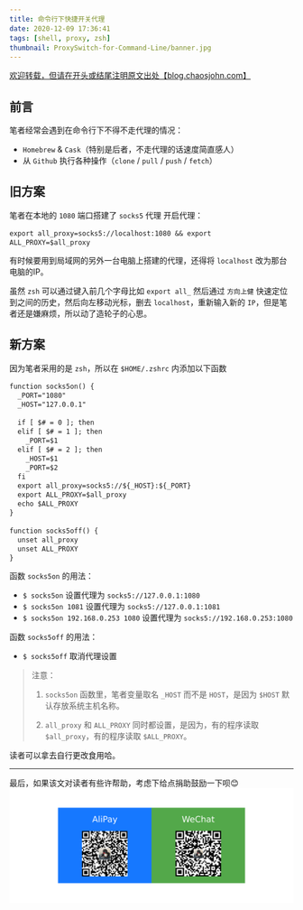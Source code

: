 ```yaml
---
title: 命令行下快捷开关代理
date: 2020-12-09 17:36:41
tags: [shell, proxy, zsh]
thumbnail: ProxySwitch-for-Command-Line/banner.jpg
---
```


[欢迎转载，但请在开头或结尾注明原文出处【blog.chaosjohn.com】](https://blog.chaosjohn.com/ProxySwitch-for-Command-Line.html)

## 前言
笔者经常会遇到在命令行下不得不走代理的情况：
- `Homebrew` & `Cask`（特别是后者，不走代理的话速度简直感人）
- 从 `Github` 执行各种操作（`clone` / `pull` / `push` / `fetch`）

## 旧方案
笔者在本地的 `1080` 端口搭建了 `socks5` 代理
开启代理：
```
export all_proxy=socks5://localhost:1080 && export ALL_PROXY=$all_proxy
```

有时候要用到局域网的另外一台电脑上搭建的代理，还得将 `localhost` 改为那台电脑的IP。

虽然 `zsh` 可以通过键入前几个字母比如 `export all_` 然后通过 `方向上健` 快速定位到之间的历史，然后向左移动光标，删去 `localhost`，重新输入新的 `IP`，但是笔者还是嫌麻烦，所以动了造轮子的心思。

## 新方案
因为笔者采用的是 `zsh`，所以在 `$HOME/.zshrc` 内添加以下函数
```
function socks5on() {
  _PORT="1080"
  _HOST="127.0.0.1"

  if [ $# = 0 ]; then
  elif [ $# = 1 ]; then
    _PORT=$1
  elif [ $# = 2 ]; then
    _HOST=$1
    _PORT=$2
  fi
  export all_proxy=socks5://${_HOST}:${_PORT}
  export ALL_PROXY=$all_proxy
  echo $ALL_PROXY
}

function socks5off() {
  unset all_proxy
  unset ALL_PROXY
}
```

函数 `socks5on` 的用法：
- `$ socks5on` 设置代理为 `socks5://127.0.0.1:1080`
- `$ socks5on 1081` 设置代理为 `socks5://127.0.0.1:1081`
- `$ socks5on 192.168.0.253 1080` 设置代理为 `socks5://192.168.0.253:1080`

函数 `socks5off` 的用法：
- `$ socks5off` 取消代理设置

> 注意：
> 1. `socks5on` 函数里，笔者变量取名 `_HOST` 而不是 `HOST`，是因为 `$HOST` 默认存放系统主机名称。
> 
> 2. `all_proxy` 和 `ALL_PROXY` 同时都设置，是因为，有的程序读取 `$all_proxy`，有的程序读取 `$ALL_PROXY`。

读者可以拿去自行更改食用哈。 

---

最后，如果该文对读者有些许帮助，考虑下给点捐助鼓励一下呗😊
![](hello-world/donate-me.png)